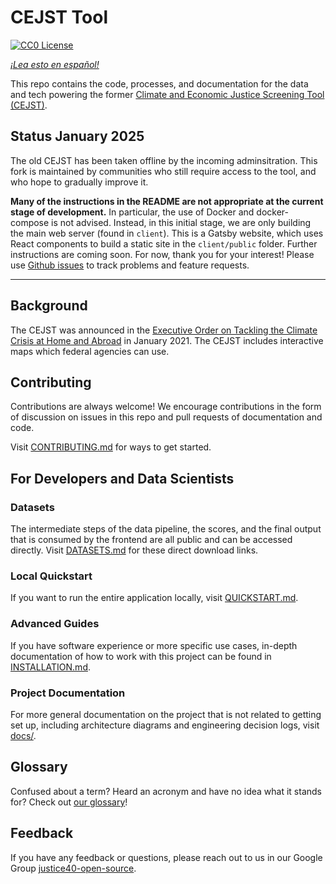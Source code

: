 # CEJST Tool

[![CC0 License](https://img.shields.io/badge/license-CCO--1.0-brightgreen)](https://github.com/DOI-DO/j40-cejst-2/blob/main/LICENSE.md)

_[¡Lea esto en español!](README-es.md)_

This repo contains the code, processes, and documentation for the data and tech powering the former [Climate and Economic Justice Screening Tool (CEJST)](https://screeningtool.geoplatform.gov).

## Status January 2025

The old CEJST has been taken offline by the incoming adminsitration. This fork is maintained by communities who still require access to the tool, and who hope to gradually improve it.  

**Many of the instructions in the README are not appropriate at the current stage of development.** In particular, the use of Docker and docker-compose is not advised. Instead, in this initial stage, we are only building the main web server (found in `client`). This is a Gatsby website, which uses React components to build a static site in the `client/public` folder. Further instructions are coming soon.  For now, thank you for your interest! Please use [Github issues](https://github.com/edgi-govdata-archiving/j40-cejst-2/issues) to track problems and feature requests.  

-------------

## Background

The CEJST was announced in the [Executive Order on Tackling the Climate Crisis at Home and Abroad](https://www.federalregister.gov/documents/2021/02/01/2021-02177/tackling-the-climate-crisis-at-home-and-abroad) in January 2021. The CEJST includes interactive maps which federal agencies can use.

## Contributing

Contributions are always welcome! We encourage contributions in the form of discussion on issues in this repo and pull requests of documentation and code.

Visit [CONTRIBUTING.md](CONTRIBUTING.md) for ways to get started.

## For Developers and Data Scientists

### Datasets

The intermediate steps of the data pipeline, the scores, and the final output that is consumed by the frontend are all public and can be accessed directly. Visit [DATASETS.md](DATASETS.md) for these direct download links.

### Local Quickstart

If you want to run the entire application locally, visit [QUICKSTART.md](QUICKSTART.md).

### Advanced Guides

If you have software experience or more specific use cases, in-depth documentation of how to work with this project can be found in [INSTALLATION.md](INSTALLATION.md).

### Project Documentation

For more general documentation on the project that is not related to getting set up, including architecture diagrams and engineering decision logs, visit [docs/](docs/).

## Glossary

Confused about a term? Heard an acronym and have no idea what it stands for? Check out [our glossary](docs/glossary.md)!

## Feedback

If you have any feedback or questions, please reach out to us in our Google Group [justice40-open-source](https://groups.google.com/g/justice40-open-source).
